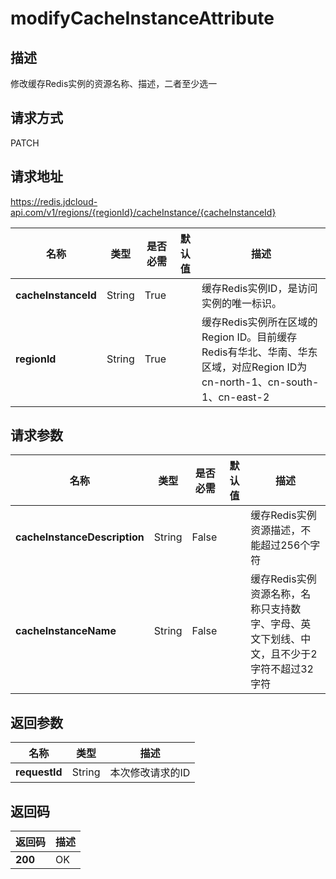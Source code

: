 # modifyCacheInstanceAttribute


## 描述
修改缓存Redis实例的资源名称、描述，二者至少选一

## 请求方式
PATCH

## 请求地址
https://redis.jdcloud-api.com/v1/regions/{regionId}/cacheInstance/{cacheInstanceId}

|名称|类型|是否必需|默认值|描述|
|---|---|---|---|---|
|**cacheInstanceId**|String|True||缓存Redis实例ID，是访问实例的唯一标识。|
|**regionId**|String|True||缓存Redis实例所在区域的Region ID。目前缓存Redis有华北、华南、华东区域，对应Region ID为cn-north-1、cn-south-1、cn-east-2|

## 请求参数
|名称|类型|是否必需|默认值|描述|
|---|---|---|---|---|
|**cacheInstanceDescription**|String|False||缓存Redis实例资源描述，不能超过256个字符|
|**cacheInstanceName**|String|False||缓存Redis实例资源名称，名称只支持数字、字母、英文下划线、中文，且不少于2字符不超过32字符|


## 返回参数
|名称|类型|描述|
|---|---|---|
|**requestId**|String|本次修改请求的ID|



## 返回码
|返回码|描述|
|---|---|
|**200**|OK|
